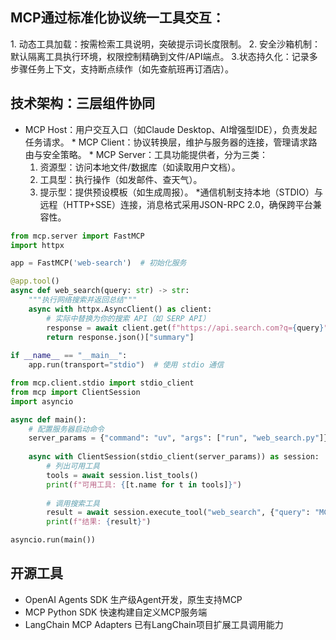 ## MCP通过​​标准化协议​​统一工具交互：
​​1. 动态工具加载​​：按需检索工具说明，突破提示词长度限制。
​​2. 安全沙箱机制​​：默认隔离工具执行环境，权限控制精确到文件/API端点。
​3. ​状态持久化​​：记录多步骤任务上下文，支持断点续作（如先查航班再订酒店）。​
## 技术架构：三层组件协同
* ​MCP Host​​：用户交互入口（如Claude Desktop、AI增强型IDE），负责发起任务请求。
​​* MCP Client​​：协议转换层，维护与服务器的连接，管理请求路由与安全策略。
​​* MCP Server​​：工具功能提供者，分为三类：
    1. 资源型​​：访问本地文件/数据库（如读取用户文档）。
    2. 工具型​​：执行操作（如发邮件、查天气）。
    3. 提示型​​：提供预设模板（如生成周报）。
​* ​通信机制​​支持本地（STDIO）与远程（HTTP+SSE）连接，消息格式采用JSON-RPC 2.0，确保跨平台兼容性。

```py
from mcp.server import FastMCP
import httpx

app = FastMCP('web-search')  # 初始化服务

@app.tool()
async def web_search(query: str) -> str:
    """执行网络搜索并返回总结"""
    async with httpx.AsyncClient() as client:
        # 实际中替换为你的搜索 API（如 SERP API）
        response = await client.get(f"https://api.search.com?q={query}")
        return response.json()["summary"]
    
if __name__ == "__main__":
    app.run(transport="stdio")  # 使用 stdio 通信
```

```py
from mcp.client.stdio import stdio_client
from mcp import ClientSession
import asyncio

async def main():
    # 配置服务器启动命令
    server_params = {"command": "uv", "args": ["run", "web_search.py"]}
    
    async with ClientSession(stdio_client(server_params)) as session:
        # 列出可用工具
        tools = await session.list_tools()
        print(f"可用工具: {[t.name for t in tools]}")
        
        # 调用搜索工具
        result = await session.execute_tool("web_search", {"query": "MCP 协议是什么？"})
        print(f"结果: {result}")

asyncio.run(main())
```
## 开源工具
* OpenAI Agents SDK	生产级Agent开发，原生支持MCP
* MCP Python SDK	快速构建自定义MCP服务端
* LangChain MCP Adapters	已有LangChain项目扩展工具调用能力
